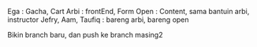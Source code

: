 Ega : Gacha, Cart
Arbi : frontEnd, Form
Open : Content, sama bantuin arbi, instructor
Jefry, Aam, Taufiq : bareng arbi, bareng open

Bikin branch baru, dan push ke branch masing2

